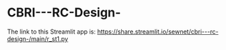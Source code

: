 # CBRI---RC-Design-

The link to this Streamlit app is:
https://share.streamlit.io/sewnet/cbri---rc-design-/main/r_st1.py
